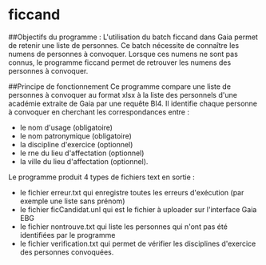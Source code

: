 # ficcand

##Objectifs du programme : 
L'utilisation du batch ficcand dans Gaia permet de retenir une liste de personnes.
Ce batch nécessite de connaître les numens de personnes à convoquer.
Lorsque ces numens ne sont pas connus, le programme ficcand permet de retrouver les numens des personnes à convoquer.

##Principe de fonctionnement
Ce programme compare une liste de personnes à convoquer au format xlsx à la liste des personnels d'une académie extraite de Gaia par une requête BI4.
Il identifie chaque personne à convoquer en cherchant les correspondances entre :
* le nom d'usage (obligatoire)
* le nom patronymique (obligatoire)
* la discipline d'exercice (optionnel)
* le rne du lieu d'affectation (optionnel)
* la ville du lieu d'affectation (optionnel).

Le programme produit 4 types de fichiers text en sortie :

* le fichier erreur.txt qui enregistre toutes les erreurs d'exécution (par exemple une liste sans prénom)
* le fichier ficCandidat.unl qui est le fichier à uploader sur l'interface Gaia EBG
* le fichier nontrouve.txt qui liste les personnes qui n'ont pas été identifiées par le programme 
* le fichier verification.txt qui permet de vérifier les disciplines d'exercice des personnes convoquées. 






